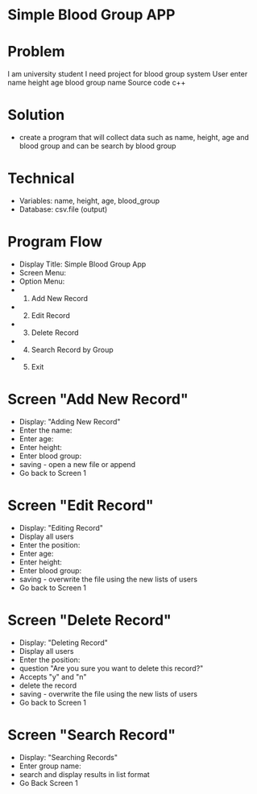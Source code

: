 # Simple Blood Group APP

# Problem
I am university student I need project for blood group system
User enter name height age blood group name
Source code c++

# Solution
 - create a program that will collect data such as name, height, age and blood group and can be search by blood group

# Technical
 - Variables: name, height, age, blood_group
 - Database: csv.file (output)

# Program Flow
- Display Title: Simple Blood Group App
- Screen Menu:
 - Option Menu:
  - 1. Add New Record
  - 2. Edit Record
  - 3. Delete Record
  - 4. Search Record by Group
  - 5. Exit

# Screen "Add New Record"
 - Display: "Adding New Record"
 - Enter the name: 
 - Enter age:
 - Enter height:
 - Enter blood group:
 - saving - open a new file or append
 - Go back to Screen 1

# Screen "Edit Record"
 - Display: "Editing Record"
 - Display all users
 - Enter the position: 
 - Enter age:
 - Enter height:
 - Enter blood group:
 - saving - overwrite the file using the new lists of users
 - Go back  to Screen 1

# Screen "Delete Record"
 - Display: "Deleting Record"
 - Display all users
 - Enter the position: 
 - question "Are you sure you want to delete this record?"
 - Accepts "y" and "n"
 - delete the record
 - saving - overwrite the file using the new lists of users
 - Go back to Screen 1

# Screen "Search Record"
 - Display: "Searching Records"
 - Enter group name:
 - search and display results in list format
 - Go Back Screen 1